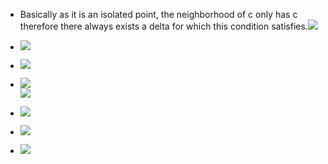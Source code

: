 

- Basically as it is an isolated point, the neighborhood of c only has c therefore there always exists a delta for which this condition satisfies.![](https://lh7-us.googleusercontent.com/jnewLqVHLMStlmlrJpDLZGtBKhFUt0j6jGrcL4DhigXVhVvuoVbnMPsOIFHmBr253UQupEv7a3ckrl1p7bBCf_Py0pVrTWyBTNts5_SNc1JYwlwaEQjaQAa4Df30V1RNDHK6sfRb8D5q8W_FSh6-Z_s)
    
- ![](https://lh7-us.googleusercontent.com/HIVxt_cA7pJepHqBQ4fLaRIZf-upOYfqq0IvA91zR0RExnfW9SsuZ1F9esGKgR9L6o_Uy0qtS6k5_YKTSoKtiJR92-luExRZKGlfpbOAonlhecYtB7k-QFUy7xhwDSMR6lpTqF4jPzdLwxdPuUhHxzA)
    
- ![](https://lh7-us.googleusercontent.com/IGR_6lgfgy4qDRSU_Y7eEp1D_oNEkgUuJiGHyt7suwTNTz_DFRiNTCfI60Xo6-8lKx6DTNkI4G5aT8jics48192-mNgfqu6f6DYSf4iXIbqxStUvZ08kci7JZzAvBA58f24G696Ai4A3ghL-ryb56KA)
    
- ![](https://lh7-us.googleusercontent.com/dmDO_t0ASOqQCOaj55LlyI-ydmXnXKHgqzBWoDgKjCKGPI7AAhOT8w6qzOSSN5ofunuDgalhrfWuLW6MOqKqnJgdh1q_89ISZBuXpp-1eFAllQ4oRCKZWtAIrYi7wscXFkTjBl7zZ0kQEfJ8IZf1aBs)  
    ![](https://lh7-us.googleusercontent.com/y7icc6Tbnfpa7QNhjpREZJgKSTvJ1oFGSdF04yRGc4noGKY3dfP1YEcb_k4PdFY9i3XvfSPqo3WOLynxcRkQYdNwE8n9mMWR2ckkoX2Pa3acnmOtNwny4QDu0q-pAyDIH9ZA4JPgjLOXzuJehUrUWmA)
    
- ![](https://lh7-us.googleusercontent.com/ChhLOXz1bYL94viCewAFOjxHllYiKCsho7irgEJqnQagQzQVbZSApv_lynsx4dY7iYELOY7noRojerN9XT8acA4YMtLAjIqU98dtP5xLmOda94Yj9dQXOl1gbtLy--8LW2xMS63iw4f2OYAJ1TpKnzM)
    
- ![](https://lh7-us.googleusercontent.com/1rxlvFBIpntBJjjjlDpPq1qdmo03o2qAAB9rpIRn9UTPwxND44DCS3DU4p2DmKR0a0L8bonu_lXpbOVgOkgTDMP_-vy6I9SZn3J3EjW_rx0fXUP9UnzrJv7Oe7NsaT6V55mz-ldrFs3FfMseTLFlMl8)
    
- ![](https://lh7-us.googleusercontent.com/f4ljJmwMJS3HnfKjGyk_-JAmhsS7SLR0ZeM1UV_0-tjk3mAuITKR3jb5E6fG5IzuQXVBmLxnptptsWAQI9ls7FSSsZe5Z-TGIaLQZA78oDpdQ53kORQMNW8yHXlZ4kbyZXC7RbHVT9BTgpsjv71NMVs)
    



